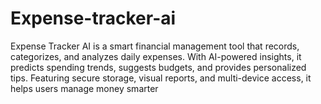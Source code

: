 # Expense-tracker-ai
Expense Tracker AI is a smart financial management tool that records, categorizes, and analyzes daily expenses. With AI-powered insights, it predicts spending trends, suggests budgets, and provides personalized tips. Featuring secure storage, visual reports, and multi-device access, it helps users manage money smarter
